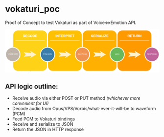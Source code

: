 # vokaturi_poc
Proof of Concept to test Vokaturi as part of Voice<=>Emotion API.

![Dataflow: Decode -> Interpret -> Serialize -> Return](https://raw.githubusercontent.com/Mew-www/vokaturi_poc/master/backend_dataflow.png)

## API logic outline:
* Receive audio via either POST or PUT method *(whichever more convenient for UI)*  
* Decode audio from Opus/VP8/Vorbis/what-ever-it-will-be to waveform (PCM)  
* Feed PCM to Vokaturi bindings  
* Receive and serialize to JSON  
* Return the JSON in HTTP response  
